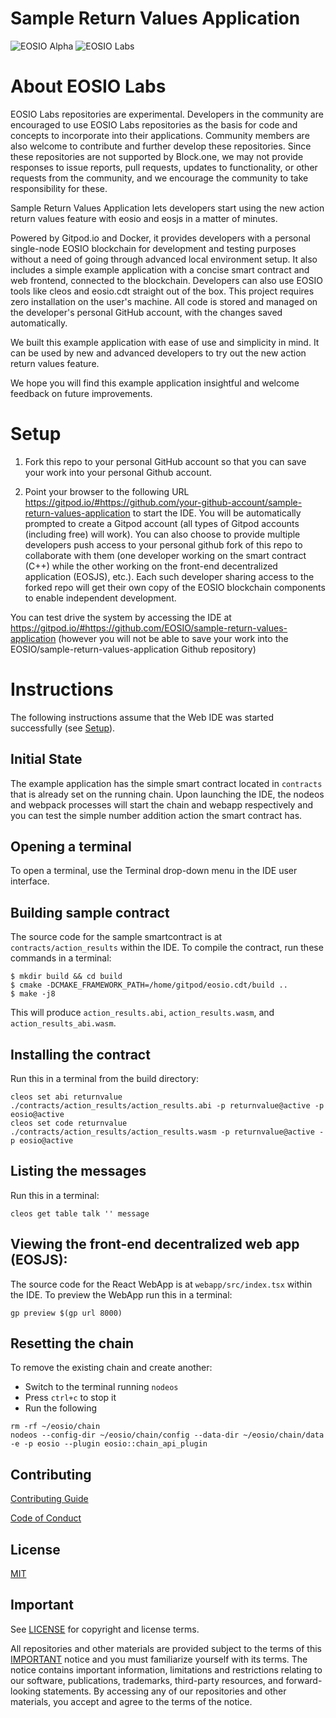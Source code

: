 # Sample Return Values Application
![EOSIO Alpha](https://img.shields.io/badge/EOSIO-Alpha-blue.svg) ![EOSIO Labs](https://img.shields.io/badge/EOSIO-Labs-5cb3ff.svg)

# About EOSIO Labs

EOSIO Labs repositories are experimental.  Developers in the community are encouraged to use EOSIO Labs repositories as the basis for code and concepts to incorporate into their applications. Community members are also welcome to contribute and further develop these repositories. Since these repositories are not supported by Block.one, we may not provide responses to issue reports, pull requests, updates to functionality, or other requests from the community, and we encourage the community to take responsibility for these.

Sample Return Values Application lets developers start using the new action return values feature with eosio and eosjs in a matter of minutes. 

Powered by Gitpod.io and Docker, it provides developers with a personal single-node EOSIO blockchain for development and testing purposes without a need of going through advanced local environment setup. It also includes a simple example application with a concise smart contract and web frontend, connected to the blockchain. Developers can also use EOSIO tools like cleos and eosio.cdt straight out of the box. This project requires zero installation on the user's machine. All code is stored and managed on the developer's personal GitHub account, with the changes saved automatically.

We built this example application with ease of use and simplicity in mind. It can be used by new and advanced developers to try out the new action return values feature.

We hope you will find this example application insightful and welcome feedback on future improvements.

# Setup

1. Fork this repo to your personal GitHub account so that you can save your work into your personal Github account.

2. Point your browser to the following URL https://gitpod.io/#https://github.com/your-github-account/sample-return-values-application to start the IDE. You will be automatically prompted to create a Gitpod account (all types of Gitpod accounts (including free) will work). You can also choose to provide multiple developers push access to your personal github fork of this repo to collaborate with them (one developer working on the smart contract (C++) while the other working on the front-end decentralized application (EOSJS), etc.). Each such developer sharing access to the forked repo will get their own copy of the EOSIO blockchain components to enable independent development.

You can test drive the system by accessing the IDE at https://gitpod.io/#https://github.com/EOSIO/sample-return-values-application (however you will not be able to save your work into the EOSIO/sample-return-values-application Github repository)

# Instructions

The following instructions assume that the Web IDE was started successfully (see [Setup](#setup)).

## Initial State

The example application has the simple smart contract located in `contracts` that is already set on the running chain.  Upon launching the IDE, the nodeos and webpack processes will start the chain and webapp respectively and you can test the simple number addition action the smart contract has. 

## Opening a terminal

To open a terminal, use the Terminal drop-down menu in the IDE user interface.

## Building sample contract

The source code for the sample smartcontract is at `contracts/action_results` within the IDE. To compile the contract, run these commands in a terminal:

```
$ mkdir build && cd build
$ cmake -DCMAKE_FRAMEWORK_PATH=/home/gitpod/eosio.cdt/build ..
$ make -j8 

```

This will produce `action_results.abi`, `action_results.wasm`, and `action_results_abi.wasm`.

## Installing the contract

Run this in a terminal from the build directory:

```
cleos set abi returnvalue ./contracts/action_results/action_results.abi -p returnvalue@active -p eosio@active
cleos set code returnvalue ./contracts/action_results/action_results.wasm -p returnvalue@active -p eosio@active

```

## Listing the messages

Run this in a terminal:
```
cleos get table talk '' message

```

## Viewing the front-end decentralized web app (EOSJS):

The source code for the React WebApp is at `webapp/src/index.tsx` within the IDE. To preview the WebApp run this in a terminal:

```
gp preview $(gp url 8000)

```

## Resetting the chain

To remove the existing chain and create another:

* Switch to the terminal running `nodeos`
* Press `ctrl+c` to stop it
* Run the following

```
rm -rf ~/eosio/chain
nodeos --config-dir ~/eosio/chain/config --data-dir ~/eosio/chain/data -e -p eosio --plugin eosio::chain_api_plugin

```

## Contributing

[Contributing Guide](./CONTRIBUTING.md)

[Code of Conduct](./CONTRIBUTING.md#conduct)

## License

[MIT](./LICENSE)

## Important

See [LICENSE](./LICENSE) for copyright and license terms.

All repositories and other materials are provided subject to the terms of this [IMPORTANT](./IMPORTANT.md) notice and you must familiarize yourself with its terms.  The notice contains important information, limitations and restrictions relating to our software, publications, trademarks, third-party resources, and forward-looking statements.  By accessing any of our repositories and other materials, you accept and agree to the terms of the notice.
